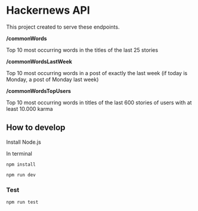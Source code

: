 # Hackernews API

This project created to serve these endpoints.

**/commonWords**

Top 10 most occurring words in the titles of the last 25 stories

**/commonWordsLastWeek**

Top 10 most occurring words in a post of exactly the last week (if today is Monday, a post of Monday
last week)

**/commonWordsTopUsers**

Top 10 most occurring words in titles of the last 600 stories of users with at least 10.000 karma

## How to develop

Install Node.js

In terminal

`npm install`

`npm run dev`

### Test

`npm run test`
